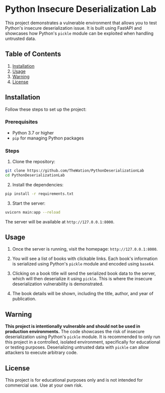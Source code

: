 # Python Insecure Deserialization Lab

This project demonstrates a vulnerable environment that allows you to test Python's insecure deserialization issue. It is built using FastAPI and showcases how Python's `pickle` module can be exploited when handling untrusted data.

## Table of Contents
1. [Installation](#installation)
2. [Usage](#usage)
3. [Warning](#warning)
4. [License](#license)

## Installation

Follow these steps to set up the project:

### Prerequisites
- Python 3.7 or higher
- `pip` for managing Python packages

### Steps
1. Clone the repository:
```bash
git clone https://github.com/TheWation/PythonDeserializationLab
cd PythonDeserializationLab
```

2. Install the dependencies:
```bash
pip install -r requirements.txt
```

3. Start the server:
 ```bash
 uvicorn main:app --reload
 ```

The server will be available at `http://127.0.0.1:8000`.

## Usage

1. Once the server is running, visit the homepage: `http://127.0.0.1:8000`.

2. You will see a list of books with clickable links. Each book's information is serialized using Python's `pickle` module and encoded using `base64`.

3. Clicking on a book title will send the serialized book data to the server, which will then deserialize it using `pickle`. This is where the insecure deserialization vulnerability is demonstrated.

4. The book details will be shown, including the title, author, and year of publication.

## Warning

**This project is intentionally vulnerable and should not be used in production environments.** The code showcases the risk of insecure deserialization using Python's `pickle` module. It is recommended to only run this project in a controlled, isolated environment, specifically for educational or testing purposes. Deserializing untrusted data with `pickle` can allow attackers to execute arbitrary code.

## License

This project is for educational purposes only and is not intended for commercial use. Use at your own risk.
